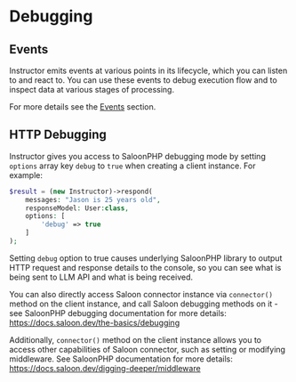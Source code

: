 # Debugging

## Events

Instructor emits events at various points in its lifecycle, which you can listen to
and react to. You can use these events to debug execution flow and to inspect
data at various stages of processing.

For more details see the [Events](events.md) section.


## HTTP Debugging

Instructor gives you access to SaloonPHP debugging mode by setting `options` array
key `debug` to `true` when creating a client instance. For example:

```php
$result = (new Instructor)->respond(
    messages: "Jason is 25 years old",
    responseModel: User:class,
    options: [
        'debug' => true
    ]
);
```

Setting `debug` option to true causes underlying SaloonPHP library to output
HTTP request and response details to the console, so you can see what is being
sent to LLM API and what is being received.

You can also directly access Saloon connector instance via `connector()` method
on the client instance, and call Saloon debugging methods on it - see SaloonPHP
debugging documentation for more details:
https://docs.saloon.dev/the-basics/debugging

Additionally, `connector()` method on the client instance allows you to access
other capabilities of Saloon connector, such as setting or modifying middleware.
See SaloonPHP documentation for more details:
https://docs.saloon.dev/digging-deeper/middleware

